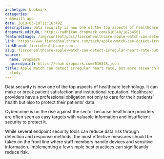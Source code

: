 ```yaml
---
archetype: bookmark
categories:
- mhealth app
date: 2019-03-19T11:16:49Z
description: Data security is now one of the top aspects of healthcare technology.
dropmark.editURL: http://radhikan.dropmark.com/616548/18254561
featuredImage: /img/content/post/fiercehealthcare-apple-watch-can-detect-irregular-heart-rate-but-more-research-needed-stanford-study.jpg
link: https://www.fiercehealthcare.com/tech/apple-watch-can-detect-irregular-heart-rate-but-more-research-needed-stanford-study
linkBrand: fiercehealthcare.com
slug: fiercehealthcare-apple-watch-can-detect-irregular-heart-rate-but-more-research-needed-stanford-study
source:
  name: Dropmark
  apiendpoint: https://shah.dropmark.com/616548.json
title: Apple Watch can detect irregular heart rate, but more research needed—Stanford
  study
---
```

Data security is now one of the top aspects of healthcare technology. It can make or break patient satisfaction and institutional reputation. Healthcare providers have a professional obligation not only to care for their patients’ health but also to protect their patients’ data.

Cybercrime is on the rise against the sector because healthcare providers are often seen as easy targets with valuable information and insufficient security to protect it.

While several endpoint security tools can reduce data risk through detection and response methods, the most effective measures should be taken on the front line where staff members handle devices and sensitive information. Implementing a few simple best practices can significantly reduce risk.

